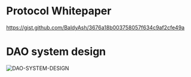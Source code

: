# Protocol Whitepaper
https://gist.github.com/BaldyAsh/3676a18b003758057f634c9af2cfe49a

# DAO system design
![DAO-SYSTEM-DESIGN](https://i.imgur.com/X7ylbog.png)
